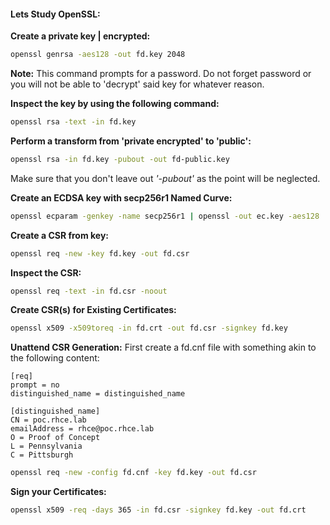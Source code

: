 #### Lets Study OpenSSL:

**Create a private key | encrypted:**
```bash
openssl genrsa -aes128 -out fd.key 2048
```

**Note:** This command prompts for a password. Do not forget password or you will not be able to 'decrypt' said key for whatever reason.

**Inspect the key by using the following command:**
```bash
openssl rsa -text -in fd.key 
```

**Perform a transform from 'private encrypted' to 'public':**
```bash
openssl rsa -in fd.key -pubout -out fd-public.key
```
Make sure that you don't leave out *'-pubout'* as the point will be neglected.

**Create an ECDSA key with secp256r1 Named Curve:**
```bash
openssl ecparam -genkey -name secp256r1 | openssl -out ec.key -aes128
```

**Create a CSR from key:**
```bash
openssl req -new -key fd.key -out fd.csr
```

**Inspect the CSR:**
```bash
openssl req -text -in fd.csr -noout
```

**Create CSR(s) for Existing Certificates:**
```bash
openssl x509 -x509toreq -in fd.crt -out fd.csr -signkey fd.key
```

**Unattend CSR Generation:**
First create a fd.cnf file with something akin to the following content:
```
[req]
prompt = no
distinguished_name = distinguished_name

[distinguished_name]
CN = poc.rhce.lab
emailAddress = rhce@poc.rhce.lab
O = Proof of Concept
L = Pennsylvania
C = Pittsburgh
```
```bash
openssl req -new -config fd.cnf -key fd.key -out fd.csr
```

**Sign your Certificates:**
```bash
openssl x509 -req -days 365 -in fd.csr -signkey fd.key -out fd.crt
```

